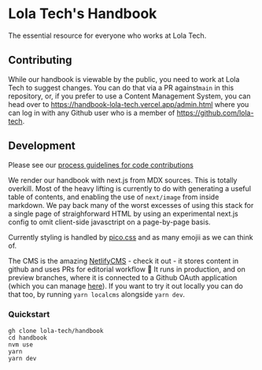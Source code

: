 # Lola Tech's Handbook

The essential resource for everyone who works at Lola Tech.

## Contributing

While our handbook is viewable by the public, you need to work at Lola Tech to suggest changes. You can do that via a PR against`main` in this repository, or, if you prefer to use a Content Management System, you can head over to <https://handbook-lola-tech.vercel.app/admin.html> where you can log in with any Github user who is a member of <https://github.com/lola-tech>.

## Development

Please see our [process guidelines for code contributions](./github/COLLABORATING.md)

We render our handbook with next.js from MDX sources. This is totally overkill. Most of the heavy lifting is currently to do with generating a useful table of contents, and enabling the use of `next/image` from inside markdown. We pay back many of the worst excesses of using this stack for a single page of straighforward HTML by using an experimental next.js config to omit client-side javasctript on a page-by-page basis.

Currently styling is handled by [pico.css](https://picocss.com/) and as many emojii as we can think of.

The CMS is the amazing [NetlifyCMS](netlifycms.org) - check it out - it stores content in github and uses PRs for editorial workflow 💖
It runs in production, and on preview branches, where it is connected to a Github OAuth application (which you can manage [here](https://github.com/organizations/lola-tech/settings/applications/1823057)). If you want to try it out locally you can do that too, by running `yarn localcms` alongside `yarn dev`.

### Quickstart

```shell
gh clone lola-tech/handbook
cd handbook
nvm use
yarn
yarn dev
```
